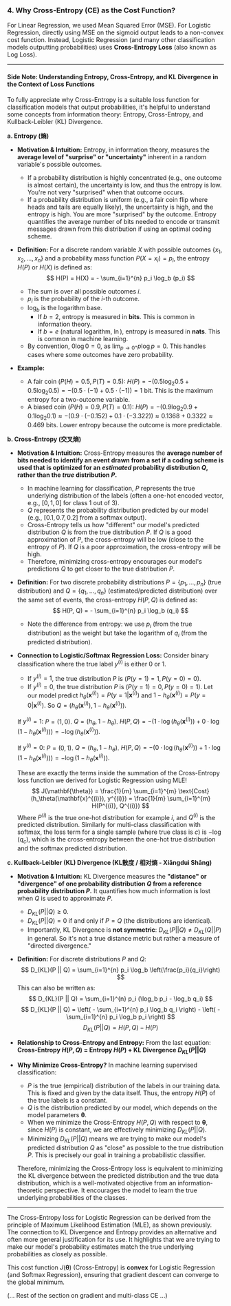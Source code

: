 ### 4. Why Cross-Entropy (CE) as the Cost Function?

For Linear Regression, we used Mean Squared Error (MSE). For Logistic Regression, directly using MSE on the sigmoid output leads to a non-convex cost function. Instead, Logistic Regression (and many other classification models outputting probabilities) uses **Cross-Entropy Loss** (also known as Log Loss).

---

#### **Side Note: Understanding Entropy, Cross-Entropy, and KL Divergence in the Context of Loss Functions**

To fully appreciate why Cross-Entropy is a suitable loss function for classification models that output probabilities, it's helpful to understand some concepts from information theory: Entropy, Cross-Entropy, and Kullback-Leibler (KL) Divergence.

**a. Entropy (熵)**

*   **Motivation & Intuition:**
    Entropy, in information theory, measures the **average level of "surprise" or "uncertainty"** inherent in a random variable's possible outcomes.
    -   If a probability distribution is highly concentrated (e.g., one outcome is almost certain), the uncertainty is low, and thus the entropy is low. You're not very "surprised" when that outcome occurs.
    -   If a probability distribution is uniform (e.g., a fair coin flip where heads and tails are equally likely), the uncertainty is high, and the entropy is high. You are more "surprised" by the outcome.
    Entropy quantifies the average number of bits needed to encode or transmit messages drawn from this distribution if using an optimal coding scheme.

*   **Definition:**
    For a discrete random variable $X$ with possible outcomes $\{x_1, x_2, \dots, x_n\}$ and a probability mass function $P(X=x_i) = p_i$, the entropy $H(P)$ or $H(X)$ is defined as:
    $$ H(P) = H(X) = - \sum_{i=1}^{n} p_i \log_b (p_i) $$
    -   The sum is over all possible outcomes $i$.
    -   $p_i$ is the probability of the $i$-th outcome.
    -   $\log_b$ is the logarithm base.
        -   If $b=2$, entropy is measured in **bits**. This is common in information theory.
        -   If $b=e$ (natural logarithm, $\ln$), entropy is measured in **nats**. This is common in machine learning.
    -   By convention, $0 \log 0 = 0$, as $\lim_{p \to 0^+} p \log p = 0$. This handles cases where some outcomes have zero probability.

*   **Example:**
    -   A fair coin ($P(H)=0.5, P(T)=0.5$):
        $H(P) = - (0.5 \log_2 0.5 + 0.5 \log_2 0.5) = - (0.5 \cdot (-1) + 0.5 \cdot (-1)) = 1 \text{ bit}$.
        This is the maximum entropy for a two-outcome variable.
    -   A biased coin ($P(H)=0.9, P(T)=0.1$):
        $H(P) = - (0.9 \log_2 0.9 + 0.1 \log_2 0.1) \approx - (0.9 \cdot (-0.152) + 0.1 \cdot (-3.322)) \approx 0.1368 + 0.3322 \approx 0.469 \text{ bits}$.
        Lower entropy because the outcome is more predictable.

**b. Cross-Entropy (交叉熵)**

*   **Motivation & Intuition:**
    Cross-Entropy measures the **average number of bits needed to identify an event drawn from a set if a coding scheme is used that is optimized for an *estimated* probability distribution $Q$, rather than the *true* distribution $P$.**
    -   In machine learning for classification, $P$ represents the true underlying distribution of the labels (often a one-hot encoded vector, e.g., $[0, 1, 0]$ for class 1 out of 3).
    -   $Q$ represents the probability distribution predicted by our model (e.g., $[0.1, 0.7, 0.2]$ from a softmax output).
    -   Cross-Entropy tells us how "different" our model's predicted distribution $Q$ is from the true distribution $P$. If $Q$ is a good approximation of $P$, the cross-entropy will be low (close to the entropy of $P$). If $Q$ is a poor approximation, the cross-entropy will be high.
    -   Therefore, minimizing cross-entropy encourages our model's predictions $Q$ to get closer to the true distribution $P$.

*   **Definition:**
    For two discrete probability distributions $P = \{p_1, \dots, p_n\}$ (true distribution) and $Q = \{q_1, \dots, q_n\}$ (estimated/predicted distribution) over the same set of events, the cross-entropy $H(P, Q)$ is defined as:
    $$ H(P, Q) = - \sum_{i=1}^{n} p_i \log_b (q_i) $$
    -   Note the difference from entropy: we use $p_i$ (from the true distribution) as the weight but take the logarithm of $q_i$ (from the predicted distribution).

*   **Connection to Logistic/Softmax Regression Loss:**
    Consider binary classification where the true label $y^{(i)}$ is either 0 or 1.
    -   If $y^{(i)}=1$, the true distribution $P$ is $(P(y=1)=1, P(y=0)=0)$.
    -   If $y^{(i)}=0$, the true distribution $P$ is $(P(y=1)=0, P(y=0)=1)$.
    Let our model predict $h_\theta(\mathbf{x}^{(i)}) = P(y=1|\mathbf{x}^{(i)})$ and $1-h_\theta(\mathbf{x}^{(i)}) = P(y=0|\mathbf{x}^{(i)})$. So $Q = (h_\theta(\mathbf{x}^{(i)}), 1-h_\theta(\mathbf{x}^{(i)}))$.

    If $y^{(i)}=1$: $P=(1,0)$. $Q=(h_\theta, 1-h_\theta)$.
    $H(P,Q) = - (1 \cdot \log(h_\theta(\mathbf{x}^{(i)})) + 0 \cdot \log(1-h_\theta(\mathbf{x}^{(i)}))) = -\log(h_\theta(\mathbf{x}^{(i)}))$.

    If $y^{(i)}=0$: $P=(0,1)$. $Q=(h_\theta, 1-h_\theta)$.
    $H(P,Q) = - (0 \cdot \log(h_\theta(\mathbf{x}^{(i)})) + 1 \cdot \log(1-h_\theta(\mathbf{x}^{(i)}))) = -\log(1-h_\theta(\mathbf{x}^{(i)}))$.

    These are exactly the terms inside the summation of the Cross-Entropy loss function we derived for Logistic Regression using MLE!
    $$ J(\mathbf{\theta}) = \frac{1}{m} \sum_{i=1}^{m} \text{Cost}(h_\theta(\mathbf{x}^{(i)}), y^{(i)}) = \frac{1}{m} \sum_{i=1}^{m} H(P^{(i)}, Q^{(i)}) $$
    Where $P^{(i)}$ is the true one-hot distribution for example $i$, and $Q^{(i)}$ is the predicted distribution.
    Similarly for multi-class classification with softmax, the loss term for a single sample (where true class is $c$) is $-\log(q_c)$, which is the cross-entropy between the one-hot true distribution and the softmax predicted distribution.

**c. Kullback-Leibler (KL) Divergence (KL散度 / 相对熵 - Xiāngduì Shāng)**

*   **Motivation & Intuition:**
    KL Divergence measures the **"distance" or "divergence" of one probability distribution $Q$ from a reference probability distribution $P$.** It quantifies how much information is lost when $Q$ is used to approximate $P$.
    -   $D_{KL}(P || Q) \ge 0$.
    -   $D_{KL}(P || Q) = 0$ if and only if $P=Q$ (the distributions are identical).
    -   Importantly, KL Divergence is **not symmetric**: $D_{KL}(P || Q) \neq D_{KL}(Q || P)$ in general. So it's not a true distance metric but rather a measure of "directed divergence."

*   **Definition:**
    For discrete distributions $P$ and $Q$:
    $$ D_{KL}(P || Q) = \sum_{i=1}^{n} p_i \log_b \left(\frac{p_i}{q_i}\right) $$
    This can also be written as:
    $$ D_{KL}(P || Q) = \sum_{i=1}^{n} p_i (\log_b p_i - \log_b q_i) $$
    $$ D_{KL}(P || Q) = \left( - \sum_{i=1}^{n} p_i \log_b q_i \right) - \left( - \sum_{i=1}^{n} p_i \log_b p_i \right) $$
    $$ D_{KL}(P || Q) = H(P, Q) - H(P) $$

*   **Relationship to Cross-Entropy and Entropy:**
    From the last equation:
    **Cross-Entropy $H(P, Q)$ = Entropy $H(P)$ + KL Divergence $D_{KL}(P || Q)$**

*   **Why Minimize Cross-Entropy?**
    In machine learning supervised classification:
    -   $P$ is the true (empirical) distribution of the labels in our training data. This is fixed and given by the data itself. Thus, the entropy $H(P)$ of the true labels is a constant.
    -   $Q$ is the distribution predicted by our model, which depends on the model parameters $\mathbf{\theta}$.
    -   When we minimize the Cross-Entropy $H(P, Q)$ with respect to $\mathbf{\theta}$, since $H(P)$ is constant, we are effectively minimizing $D_{KL}(P || Q)$.
    -   Minimizing $D_{KL}(P || Q)$ means we are trying to make our model's predicted distribution $Q$ as "close" as possible to the true distribution $P$. This is precisely our goal in training a probabilistic classifier.

    Therefore, minimizing the Cross-Entropy loss is equivalent to minimizing the KL divergence between the predicted distribution and the true data distribution, which is a well-motivated objective from an information-theoretic perspective. It encourages the model to learn the true underlying probabilities of the classes.

---

The Cross-Entropy loss for Logistic Regression can be derived from the principle of Maximum Likelihood Estimation (MLE), as shown previously. The connection to KL Divergence and Entropy provides an alternative and often more general justification for its use. It highlights that we are trying to make our model's probability estimates match the true underlying probabilities as closely as possible.

This cost function $J(\mathbf{\theta})$ (Cross-Entropy) is **convex** for Logistic Regression (and Softmax Regression), ensuring that gradient descent can converge to the global minimum.

(... Rest of the section on gradient and multi-class CE ...)